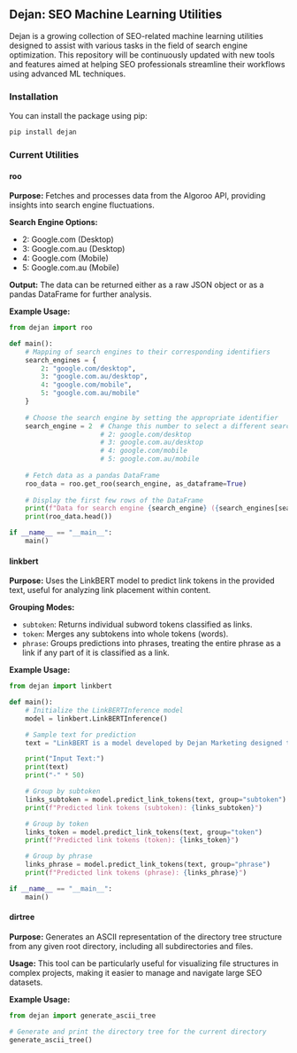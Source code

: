 ## Dejan: SEO Machine Learning Utilities

Dejan is a growing collection of SEO-related machine learning utilities designed to assist with various tasks in the field of search engine optimization. This repository will be continuously updated with new tools and features aimed at helping SEO professionals streamline their workflows using advanced ML techniques.

### Installation

You can install the package using pip:

```bash
pip install dejan
```

### Current Utilities

#### roo

**Purpose:** Fetches and processes data from the Algoroo API, providing insights into search engine fluctuations.

**Search Engine Options:**

* 2: Google.com (Desktop)
* 3: Google.com.au (Desktop)
* 4: Google.com (Mobile)
* 5: Google.com.au (Mobile)

**Output:** The data can be returned either as a raw JSON object or as a pandas DataFrame for further analysis.

**Example Usage:**

```python
from dejan import roo

def main():
    # Mapping of search engines to their corresponding identifiers
    search_engines = {
        2: "google.com/desktop",
        3: "google.com.au/desktop",
        4: "google.com/mobile",
        5: "google.com.au/mobile"
    }
    
    # Choose the search engine by setting the appropriate identifier
    search_engine = 2  # Change this number to select a different search engine:
                       # 2: google.com/desktop
                       # 3: google.com.au/desktop
                       # 4: google.com/mobile
                       # 5: google.com.au/mobile
    
    # Fetch data as a pandas DataFrame
    roo_data = roo.get_roo(search_engine, as_dataframe=True)
    
    # Display the first few rows of the DataFrame
    print(f"Data for search engine {search_engine} ({search_engines[search_engine]}):")
    print(roo_data.head())

if __name__ == "__main__":
    main()

```

#### linkbert

**Purpose:** Uses the LinkBERT model to predict link tokens in the provided text, useful for analyzing link placement within content.

**Grouping Modes:**

* `subtoken`: Returns individual subword tokens classified as links.
* `token`: Merges any subtokens into whole tokens (words).
* `phrase`: Groups predictions into phrases, treating the entire phrase as a link if any part of it is classified as a link.

**Example Usage:**

```python
from dejan import linkbert

def main():
    # Initialize the LinkBERTInference model
    model = linkbert.LinkBERTInference()

    # Sample text for prediction
    text = "LinkBERT is a model developed by Dejan Marketing designed to predict natural link placement within web content."

    print("Input Text:")
    print(text)
    print("-" * 50)

    # Group by subtoken
    links_subtoken = model.predict_link_tokens(text, group="subtoken")
    print(f"Predicted link tokens (subtoken): {links_subtoken}")

    # Group by token
    links_token = model.predict_link_tokens(text, group="token")
    print(f"Predicted link tokens (token): {links_token}")

    # Group by phrase
    links_phrase = model.predict_link_tokens(text, group="phrase")
    print(f"Predicted link tokens (phrase): {links_phrase}")

if __name__ == "__main__":
    main()
```

#### dirtree

**Purpose:** Generates an ASCII representation of the directory tree structure from any given root directory, including all subdirectories and files.

**Usage:** This tool can be particularly useful for visualizing file structures in complex projects, making it easier to manage and navigate large SEO datasets.

**Example Usage:**

```python
from dejan import generate_ascii_tree

# Generate and print the directory tree for the current directory
generate_ascii_tree()
```

